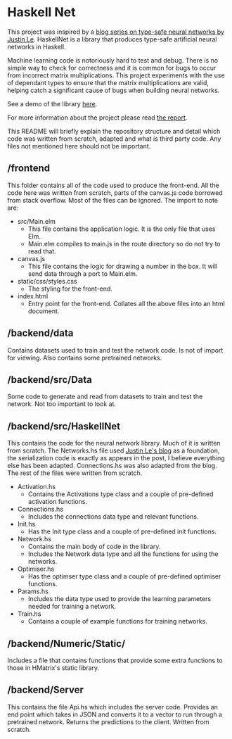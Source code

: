 # Haskell Net

This project was inspired by a [blog series on type-safe neural networks by Justin Le](https://blog.jle.im/entry/practical-dependent-types-in-haskell-1.html). HaskellNet is a library that produces type-safe artificial neural networks in Haskell. 

Machine learning code is notoriously hard to test and debug. There is no simple way to check for correctness and it is common for bugs to occur from incorrect matrix multiplications. This project experiments with the use of dependant types to ensure that the matrix multiplications are valid, helping catch a significant cause of bugs when building neural networks. 

See a demo of the library [here](https://kennedymj97.github.io/haskell-net/frontend/index.html).

For more information about the project please read [the report](https://raw.githubusercontent.com/kennedymj97/haskell-net/master/haskell-net.pdf).

This README will briefly explain the repository structure and detail which code was written from scratch, adapted and what is third party code. Any files not mentioned here should not be important.

## /frontend

This folder contains all of the code used to produce the front-end. All the code here was written from scratch, parts of the canvas.js code borrowed from stack overflow. Most of the files can be ignored. The import to note are:

* src/Main.elm
    - This file contains the application logic. It is the only file that uses Elm.
    - Main.elm compiles to main.js in the route directory so do not try to read that.
* canvas.js
    - This file contains the logic for drawing a number in the box. It will send data through a port to Main.elm.
* static/css/styles.css
    - The styling for the front-end.
* index.html
    - Entry point for the front-end. Collates all the above files into an html document.

## /backend/data

Contains datasets used to train and test the network code. Is not of import for viewing. Also contains some pretrained networks.

## /backend/src/Data

Some code to generate and read from datasets to train and test the network. Not too important to look at.

## /backend/src/HaskellNet

This contains the code for the neural network library. Much of it is written from scratch. The Networks.hs file used [Justin Le's blog](https://blog.jle.im/entry/practical-dependent-types-in-haskell-1.html) as a foundation, the serialization code is exactly as appears in the post, I believe everything else has been adapted. Connections.hs was also adapted from the blog. The rest of the files were written from scratch.

* Activation.hs
    - Contains the Activations type class and a couple of pre-defined activation functions.
* Connections.hs
    - Includes the connections data type and relevant functions.
* Init.hs
    - Has the Init type class and a couple of pre-defined init functions.
* Network.hs
    - Contains the main body of code in the library.
    - Includes the Network data type and all the functions for using the networks.
* Optimiser.hs
    - Has the optimser type class and a couple of pre-defined optimiser functions.
* Params.hs
    - Includes the data type used to provide the learning parameters needed for training a network.
* Train.hs
    - Contains a couple of example functions for training networks.

## /backend/Numeric/Static/

Includes a file that contains functions that provide some extra functions to those in HMatrix's static library.

## /backend/Server

This contains the file Api.hs which includes the server code. Provides an end point which takes in JSON and converts it to a vector to run through a pretrained network. Returns the predictions to the client. Written from scratch.
